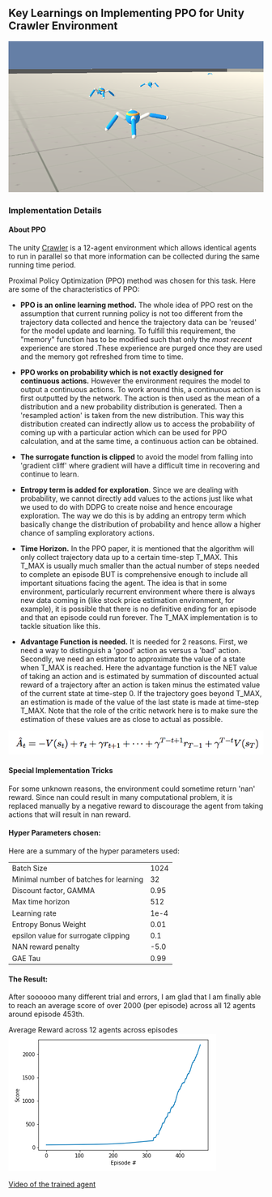 
## Key Learnings on Implementing PPO for Unity Crawler Environment

![12-agent Crawler environment in action](https://github.com/chihoxtra/continuous_actions_rl/blob/master/crawler_screenshot.png)

### Implementation Details

#### About PPO
The unity [Crawler](https://github.com/Unity-Technologies/ml-agents/blob/master/docs/Learning-Environment-Examples.md#crawler) is a 12-agent environment which allows identical agents to run in parallel so that more information can be collected during the same running time period.

Proximal Policy Optimization (PPO) method was chosen for this task. Here are some of the characteristics of PPO:

- **PPO is an online learning method.** The whole idea of PPO rest on the assumption that current running policy is not too different from the trajectory data collected and hence the trajectory data can be 'reused' for the model update and learning. To fulfill this requirement, the "memory" function has to be modified such that only the *most recent* experience are stored .These experience are purged once they are used and the memory got refreshed from time to time.

- **PPO works on probability which is not exactly designed for continuous actions.** However the environment requires the model to output a continuous actions. To work around this, a continuous action is first outputted by the network. The action is then used as the mean of a distribution and a new probability distribution is generated. Then a 'resampled action' is taken from the new distribution. This way this distribution created can indirectly allow us to access the probability of coming up with a particular action which can be used for PPO calculation, and at the same time, a continuous action can be obtained.

- **The surrogate function is clipped** to avoid the model from falling into 'gradient cliff' where gradient will have a difficult time in recovering and continue to learn.

- **Entropy term is added for exploration**. Since we are dealing with probability, we cannot directly add values to the actions just like what we used to do with DDPG to create noise and hence encourage exploration. The way we do this is by adding an entropy term which basically change the distribution of probability and hence allow a higher chance of sampling exploratory actions.

- **Time Horizon.** In the PPO paper, it is mentioned that the algorithm will only collect trajectory data up to a certain time-step T_MAX. This T_MAX is usually much smaller than the actual number of steps needed to complete an episode BUT is comprehensive enough to include all important situations facing the agent. The idea is that in some environment, particularly recurrent environment where there is always new data coming in (like stock price estimation environment, for example), it is possible that there is no definitive ending for an episode and that an episode could run forever. The T_MAX implementation is to tackle situation like this.

- **Advantage Function is needed.** It is needed for 2 reasons. First, we need a way to distinguish a 'good' action as versus a 'bad' action. Secondly, we need an estimator to approximate the value of a state when T_MAX is reached. Here the advantage function is the NET value of taking an action and is estimated by summation of discounted actual reward of a trajectory after an action is taken minus the estimated value of the current state at time-step 0. If the trajectory goes beyond T_MAX, an estimation is made of the value of the last state is made at time-step T_MAX. Note that the role of the critic network here is to make sure the estimation of these values are as close to actual as possible.<br>

![The Advantage formual from the PPO paper](https://github.com/chihoxtra/continuous_actions_rl/blob/master/advantage_formula.png)


#### Special Implementation Tricks
For some unknown reasons, the environment could sometime return 'nan' reward. Since nan could result in many computational problem, it is replaced manually by a negative reward to discourage the agent from taking actions that will result in nan reward.

#### Hyper Parameters chosen:
Here are a summary of the hyper parameters used:
<table width=80%>
<tr><td>Batch Size </td><td> 1024 </td></tr>
<tr><td>Minimal number of batches for learning </td><td> 32 </td></tr>
<tr><td>Discount factor, GAMMA </td><td> 0.95 </td></tr>
<tr><td>Max time horizon </td><td> 512 </td></tr>
<tr><td>Learning rate </td><td> 1e-4 </td></tr>                    
<tr><td>Entropy Bonus Weight </td><td> 0.01 </td></tr>        
<tr><td>epsilon value for surrogate clipping </td><td> 0.1 </td></tr>
<tr><td>NAN reward penalty </td><td> -5.0 </td></tr>
<tr><td>GAE Tau </td><td> 0.99 </td></tr>           
</table>

#### The Result:
After soooooo many different trial and errors, I am glad that I am finally able to reach an average score of over 2000 (per episode) across all 12 agents around episode 453th.

Average Reward across 12 agents across episodes<br>
![Average Reward across 12 agents across episodes](https://github.com/chihoxtra/continuous_actions_rl/blob/master/crawler_score.png)

[Video of the trained agent](https://youtu.be/IfmUzrGqBWA)
